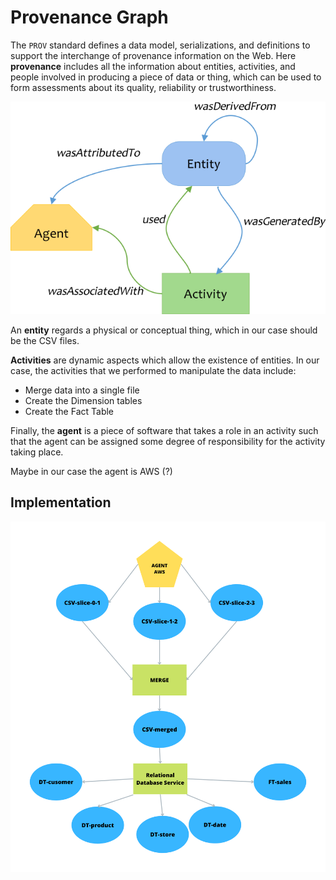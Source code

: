 # Provenance Graph

The `PROV` standard defines a data model, serializations, and definitions to support the interchange of provenance information on the Web.
 Here **provenance** includes all the information about entities, activities, and people involved in producing a piece of data or thing, which can be used to form assessments about its quality, reliability or trustworthiness.

 ![](prov.svg.png)

 An **entity** regards a physical or conceptual thing, which in our case should be the CSV files.

 **Activities** are dynamic aspects which allow the existence of entities.
 In our case, the activities that we performed to manipulate the data include:

 - Merge data into a single file
 - Create the Dimension tables
 - Create the Fact Table

 Finally, the **agent** is a piece of software that takes a role in an activity such that the agent can be assigned some degree of responsibility for the activity taking place.

 Maybe in our case the agent is AWS (?)

 ## Implementation

![](prov-graph.png)
